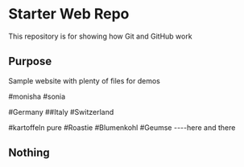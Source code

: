 # Starter Web Repo

This repository is for showing how Git and GitHub work

## Purpose

Sample website with plenty of files for demos

#monisha
#sonia


#Germany 
##Italy
#Switzerland

#kartoffeln pure
#Roastie
#Blumenkohl
#Geumse
----here and there
## Nothing